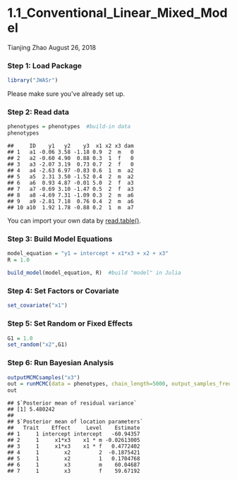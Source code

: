 1.1\_Conventional\_Linear\_Mixed\_Model
================
Tianjing Zhao
August 26, 2018

### Step 1: Load Package

``` r
library("JWASr")
```
Please make sure you've already set up.


### Step 2: Read data

``` r
phenotypes = phenotypes  #build-in data
phenotypes
```

    ##     ID    y1   y2    y3  x1 x2 x3 dam
    ## 1   a1 -0.06 3.58 -1.18 0.9  2  m   0
    ## 2   a2 -0.60 4.90  0.88 0.3  1  f   0
    ## 3   a3 -2.07 3.19  0.73 0.7  2  f   0
    ## 4   a4 -2.63 6.97 -0.83 0.6  1  m  a2
    ## 5   a5  2.31 3.50 -1.52 0.4  2  m  a2
    ## 6   a6  0.93 4.87 -0.01 5.0  2  f  a3
    ## 7   a7 -0.69 3.10 -1.47 0.5  2  f  a3
    ## 8   a8 -4.69 7.31 -1.09 0.3  2  m  a6
    ## 9   a9 -2.81 7.18  0.76 0.4  2  m  a6
    ## 10 a10  1.92 1.78 -0.88 0.2  1  m  a7
You can import your own data by [read.table()](https://www.rdocumentation.org/packages/utils/versions/3.5.1/topics/read.table).


### Step 3: Build Model Equations

``` r
model_equation = "y1 = intercept + x1*x3 + x2 + x3"
R = 1.0

build_model(model_equation, R)  #build "model" in Julia
```

### Step 4: Set Factors or Covariate

``` r
set_covariate("x1")
```

### Step 5: Set Random or Fixed Effects

``` r
G1 = 1.0
set_random("x2",G1)
```

### Step 6: Run Bayesian Analysis

``` r
outputMCMCsamples("x3")
out = runMCMC(data = phenotypes, chain_length=5000, output_samples_frequency=100)
out
```

    ## $`Posterior mean of residual variance`
    ## [1] 5.480242
    ##
    ## $`Posterior mean of location parameters`
    ##   Trait    Effect     Level    Estimate
    ## 1     1 intercept intercept   -60.94357
    ## 2     1     x1*x3    x1 * m -0.02613005
    ## 3     1     x1*x3    x1 * f   0.4772402
    ## 4     1        x2         2  -0.1875421
    ## 5     1        x2         1   0.1704768
    ## 6     1        x3         m    60.04687
    ## 7     1        x3         f    59.67192

